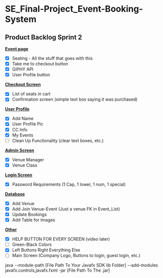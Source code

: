 # SE_Final-Project_Event-Booking-System

## Product Backlog Sprint 2

<ins>**Event page**</ins>  
- [x] Seating - All the stuff that goes with this  
- [x] Take me to checkout button  
- [x] GIPHY API 
- [X] User Profile button  
      
<ins>**Checkout Screen**</ins>  
- [x] List of seats in cart  
- [x] Confirmation screen (simple text box saying it was purchased)  
      
<ins>**User Profile**</ins>  
- [x] Add Name    
- [x] User Profile Pic  
- [x] CC Info  
- [x] My Events
- [ ] Clean Up Functionality (clear text boxes, etc.)
      
<ins>**Admin Screen**</ins>  
- [x] Venue Manager  
- [x] Venue Class  
      
<ins>**Login Screen**</ins>  
- [x] Password Requirements (1 Cap, 1 lower, 1 num, 1 special)  
      
<ins>**Database**</ins>  
- [x] Add Venue  
- [x] Add Join Venue-Event (Just a venue FK in Event_List)  
- [x] Update Bookings   
- [x] Add Table for Images  

<ins>**Other**</ins>  
- [X] HELP BUTTON FOR EVERY SCREEN (video later)  
- [ ] Green-Black Colors
- [x] Left Buttons Right Everything Else
- [ ] Main Screen (Company Logo, Buttons to login, guest login, etc.)  

java --module-path [File Path To Your Javafx SDK lib Folder] --add-modules javafx.controls,javafx.fxml -jar [File Path To The .jar]
